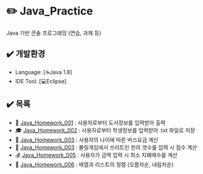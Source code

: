 # :pencil2: Java_Practice
Java 기반 콘솔 프로그래밍 (연습, 과제 등)


## :heavy_check_mark: 개발환경
  - Language: [:coffee:Java 1.8]
  - IDE Tool: [:computer:Eclipse]
  
## :heavy_check_mark: 목록
  - :orange_book: [Java_Homework_001](https://github.com/smskit726/Java_Practice/tree/master/Java_Homework_001) : 사용자로부터 도서정보를 입력받아 출력  
  - :mortar_board: [Java_Homework_002](https://github.com/smskit726/Java_Practice/tree/master/Java_Homework_002) : 사용자로부터 학생정보를 입력받아 .txt 파일로 저장  
  - :bus: [Java_Homework_003](https://github.com/smskit726/Java_Practice/tree/master/Java_Homework_003) : 사용자의 나이에 따른 버스요금 계산  
  - :bowling: [Java_Homework_003](https://github.com/smskit726/Java_Practice/tree/master/Java_Homework_004) : 볼링게임에서 쓰러트린 핀의 갯수를 입력 시 점수 계산 
  - :moneybag: [Java_Homework_005](https://github.com/smskit726/Java_Practice/tree/master/Java_Homework_005) : 사용자가 금액 입력 시 최소 지폐매수를 계산  
  - :mag_right: [Java_Homework_006](https://github.com/smskit726/Java_Practice/tree/master/Java_Homework_006) : 배열과 리스트의 정렬 (오름차순, 내림차순)  
